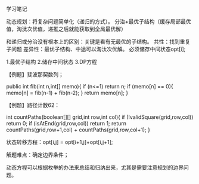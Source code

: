 学习笔记

动态规划：将复杂问题简单化（递归的方式）。
分治+最优子结构（缓存局部最优值，淘汰次优值，递推之后就能获取到全局最优解）

和递归或分治没有根本上的区别：关键是看有无最优的子结构。
共性：找到重复子问题
差异性：最优子结构、中途可以淘汰次优解。
必须储存中间状态opt[i];

1.最优子结构
2.储存中间状态
3.DP方程

【例题】斐波那契数列；

public int fib(int n,int[] memo){
	if (n<=1) return n;
	if (memo[n] == 0){
		memo[n] = fib(n-1) + fib(n-2);
	}
	return memo[n];
}

【例题】路径计数62：

int countPaths(boolean[][] grid,int row,int col){
	if (!validSquare(grid,row,col)) return 0;
	if (isAtEnd(grid,row,col)) return 1;
	return countPaths(grid,row+1,col) + countPaths(grid,row,col+1);
}

状态转移方程：opt[i,j] = opt[i+1,j]+opt[i,j+1];



解题难点：确定边界条件；

动态方程可以根据枚举的办法来总结和归纳出来，尤其是需要注意规划的边界问题。